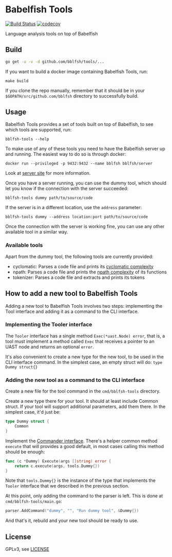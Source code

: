 # Babelfish Tools

[![Build Status](https://travis-ci.org/bblfsh/tools.svg?branch=master)](https://travis-ci.org/bblfsh/tools)
[![codecov](https://codecov.io/gh/bblfsh/tools/branch/master/graph/badge.svg)](https://codecov.io/gh/bblfsh/tools)

Language analysis tools on top of Babelfish

## Build

```sh
go get -u -v -d github.com/bblfsh/tools/...
```

If you want to build a docker image containing Babelfish Tools, run:

`make build`

If you clone the repo manually, remember that it should be in your 
`$GOPATH/src/github.com/bblfsh` directory to successfully build.

## Usage

Babelfish Tools provides a set of tools built on top of Babelfish, to
see which tools are supported, run:

`bblfsh-tools --help`

To make use of any of these tools you need to have the Babelfish
server up and running. The easiest way to do so is through docker:

`docker run --privileged -p 9432:9432 --name bblfsh bblfsh/server`

Look at [server site](https://github.com/bblfsh/server/) for more
information.

Once you have a server running, you can use the dummy tool, which
should let you know if the connection with the server succeeded:

`bblfsh-tools dummy path/to/source/code`

If the server is in a different location, use the `address` parameter:

`bblfsh-tools dummy --address location:port path/to/source/code`

Once the connection with the server is working fine, you can use any other
available tool in a similar way.

### Available tools

Apart from the dummy tool, the following tools are currently provided:

* cyclomatic: Parses a code file and prints its
  [cyclomatic complexity](https://en.wikipedia.org/wiki/Cyclomatic_complexity)
* npath: Parses a code file and prints the
  [npath complexity](https://pmd.github.io/pmd-5.7.0/pmd-java/xref/net/sourceforge/pmd/lang/java/rule/codesize/NPathComplexityRule.html)
  of its functions
* tokenizer: Parses a code file and extracts and prints its tokens

## How to add a new tool to Babelfish Tools

Adding a new tool to Babelfish Tools involves two steps: implementing
the Tool interface and adding it as a command to the CLI interface.

### Implementing the Tooler interface

The `Tooler` interface has a single method `Exec(*uast.Node) error`,
that is, a tool must implement a method called `Exec` that receives a
pointer to an UAST node and returns an optional `error`.

It's also convenient to create a new type for the new tool, to be used
in the CLI interface command. In the simplest case, an empty struct
will do: `type Dummy struct{}`

### Adding the new tool as a command to the CLI interface

Create a new file for the tool command in the `cmd/bblfsh-tools`
directory.

Create a new type there for your tool. It should at least include
Common struct. If your tool will support additional parameters, add
them there. In the simplest case, it'd just be:

```go
type Dummy struct {
	Common
}
```

Implement the
[Commander interface](https://godoc.org/github.com/jessevdk/go-flags#Commander). There's
a helper common method `execute` that will provides a good default, in
most cases calling this method should be enough:

```go
func (c *Dummy) Execute(args []string) error {
	return c.execute(args, tools.Dummy{})
}
```

Note that `tools.Dummy{}` is the instance of the type that implements
the `Tooler` interface that we described in the previous section.

At this point, only adding the command to the parser is left. This is
done at `cmd/bblfsh-tools/main.go`:

```go
parser.AddCommand("dummy", "", "Run dummy tool", &Dummy{})
```

And that's it, rebuild and your new tool should be ready to use.

## License

GPLv3, see [LICENSE](LICENSE)
